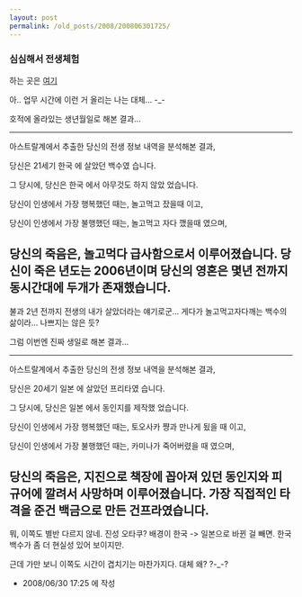 ```yaml
---
layout: post
permalink: /old_posts/2008/200806301725/
---
```


### 심심해서 전생체험

하는 곳은 <a href="http://blcat.kr/@/life.php">여기</a>

아.. 업무 시간에 이런 거 올리는 나는 대체... -_-


호적에 올라있는 생년월일로 해본 결과...

----------------------------
아스트랄계에서 추출한 당신의 전생 정보 내역을 분석해본 결과,

당신은 21세기 한국 에 살았던 백수였 습니다.

그 당시에, 당신은 한국 에서 아무것도 하지 않았 었습니다. 

당신이 인생에서 가장 행복했던 때는, 놀고먹고 잤을때 이고, 

당신이 인생에서 가장 불행했던 때는, 놀고먹고 자다 깼을때 였으며, 

당신의 죽음은, 놀고먹다 급사함으로서 이루어졌습니다. 당신이 죽은 년도는 2006년이며 당신의 영혼은 몇년 전까지 동시간대에 두개가 존재했습니다. 
----------------------------

불과 2년 전까지 전생의 내가 살았더라는 얘기로군... 게다가 놀고먹고자다깨는 백수의 삶이라... 나쁘지는 않은 듯?


그럼 이번엔 진짜 생일로 해본 결과...

----------------------------
아스트랄계에서 추출한 당신의 전생 정보 내역을 분석해본 결과,

당신은 20세기 일본 에 살았던 프리타였 습니다.

그 당시에, 당신은 일본 에서 동인지를 제작했 었습니다. 

당신이 인생에서 가장 행복했던 때는, 토오사카 쨩과 만나게 됬을 때 이고, 

당신이 인생에서 가장 불행했던 때는, 카미나가 죽어버렸을 때 였으며, 

당신의 죽음은, 지진으로 책장에 꼽아져 있던 동인지와 피규어에 깔려서 사망하며 이루어졌습니다. 가장 직접적인 타격을 준건 백금으로 만든 건프라였습니다. 
----------------------------

뭐, 이쪽도 별반 다르지 않네. 진성 오타쿠? 배경이 한국 -> 일본으로 바뀐 걸 빼면. 한국 백수가 좀 더 현실성 있어 보이지만.

근데 가만 보니 이쪽도 시간이 겹치기는 마찬가지다. 대체 왜? ?-_-?






- 2008/06/30 17:25 에 작성